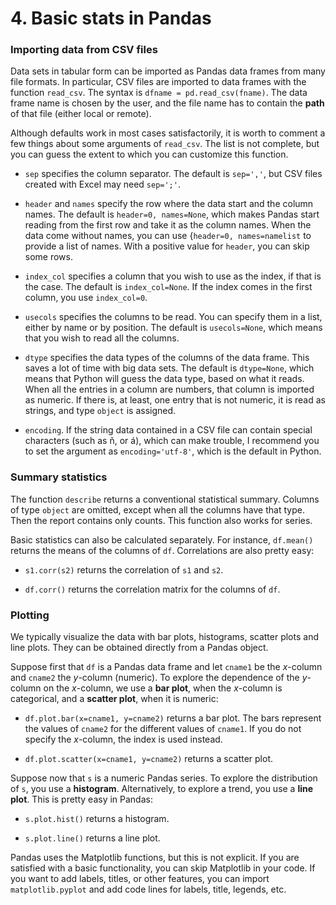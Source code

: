 # 4. Basic stats in Pandas

### Importing data from CSV files

Data sets in tabular form can be imported as Pandas data frames from many file formats. In particular, CSV files are imported to data frames with the function `read_csv`. The syntax is `dfname = pd.read_csv(fname)`. The data frame name is chosen by the user, and the file name has to contain the **path** of that file (either local or remote).

Although defaults work in most cases satisfactorily, it is worth to comment a few things about some arguments of `read_csv`. The list is not complete, but you can guess the extent to which you can customize this function.

* `sep` specifies the column separator. The default is `sep=','`, but CSV files created with Excel may need `sep=';'`.

* `header` and `names` specify the row where the data start and the column names. The default is `header=0, names=None`, which makes Pandas start reading from the first row and take it as the column names. When the data come without names, you can use {`header=0, names=namelist` to provide a list of names. With a positive value for `header`, you can skip some rows.

* `index_col` specifies a column that you wish to use as the index, if that is the case. The default is `index_col=None`. If the index comes in the first column, you use `index_col=0`.

* `usecols` specifies the columns to be read. You can specify them in a list, either by name or by position. The default is `usecols=None`, which means that you wish to read all the columns. 

* `dtype` specifies the data types of the columns of the data frame. This saves a lot of time with big data sets. The default is `dtype=None`, which means that Python will guess the data type, based on what it reads. When all the entries in a column are numbers, that column is imported as numeric. If there is, at least, one entry that is not numeric, it is read as strings, and type `object` is assigned.

* `encoding`. If the string data contained in a CSV file can contain special characters (such as ñ, or á), which can make trouble, I recommend you to set the argument as `encoding='utf-8'`, which is the default in Python.

### Summary statistics

The function `describe` returns a conventional statistical summary. Columns of type `object` are omitted, except when all the columns have that type. Then the report contains only counts. This function also works for series.

Basic statistics can also be calculated separately. For instance, `df.mean()` returns the means of the columns of `df`. Correlations are also pretty easy:

* `s1.corr(s2)` returns the correlation of `s1` and `s2`.

* `df.corr()` returns the correlation matrix for the columns of `df`.

### Plotting

We typically visualize the data with bar plots, histograms, scatter plots and line plots. They can be obtained directly from a Pandas object. 

Suppose first that `df` is a Pandas data frame and let `cname1` be the *x*-column and `cname2` the *y*-column (numeric). To explore the dependence of the *y*-column on the *x*-column, we use a **bar plot**, when the *x*-column is categorical, and a **scatter plot**, when it is numeric:

* `df.plot.bar(x=cname1, y=cname2)` returns a bar plot. The bars represent the values of `cname2` for the different values of `cname1`. If you do not specify the *x*-column, the index is used instead.

* `df.plot.scatter(x=cname1, y=cname2)` returns a scatter plot.

Suppose now that `s` is a numeric Pandas series. To explore the distribution of `s`, you use a **histogram**. Alternatively, to explore a trend, you use a **line plot**. This is pretty easy in Pandas:

* `s.plot.hist()` returns a histogram.

* `s.plot.line()` returns a line plot.

Pandas uses the Matplotlib functions, but this is not explicit. If you are satisfied with a basic functionality, you can skip Matplotlib in your code. If you want to add labels, titles, or other features, you can import `matplotlib.pyplot` and add code lines for labels, title, legends, etc. 
